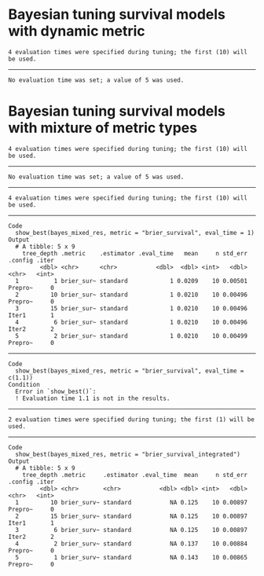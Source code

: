 # Bayesian tuning survival models with dynamic metric

    4 evaluation times were specified during tuning; the first (10) will be used.

---

    No evaluation time was set; a value of 5 was used.

# Bayesian tuning survival models with mixture of metric types

    4 evaluation times were specified during tuning; the first (10) will be used.

---

    No evaluation time was set; a value of 5 was used.

---

    4 evaluation times were specified during tuning; the first (10) will be used.

---

    Code
      show_best(bayes_mixed_res, metric = "brier_survival", eval_time = 1)
    Output
      # A tibble: 5 x 9
        tree_depth .metric    .estimator .eval_time   mean     n std_err .config .iter
             <dbl> <chr>      <chr>           <dbl>  <dbl> <int>   <dbl> <chr>   <int>
      1          1 brier_sur~ standard            1 0.0209    10 0.00501 Prepro~     0
      2         10 brier_sur~ standard            1 0.0210    10 0.00496 Prepro~     0
      3         15 brier_sur~ standard            1 0.0210    10 0.00496 Iter1       1
      4          6 brier_sur~ standard            1 0.0210    10 0.00496 Iter2       2
      5          2 brier_sur~ standard            1 0.0210    10 0.00499 Prepro~     0

---

    Code
      show_best(bayes_mixed_res, metric = "brier_survival", eval_time = c(1.1))
    Condition
      Error in `show_best()`:
      ! Evaluation time 1.1 is not in the results.

---

    2 evaluation times were specified during tuning; the first (1) will be used.

---

    Code
      show_best(bayes_mixed_res, metric = "brier_survival_integrated")
    Output
      # A tibble: 5 x 9
        tree_depth .metric     .estimator .eval_time  mean     n std_err .config .iter
             <dbl> <chr>       <chr>           <dbl> <dbl> <int>   <dbl> <chr>   <int>
      1         10 brier_surv~ standard           NA 0.125    10 0.00897 Prepro~     0
      2         15 brier_surv~ standard           NA 0.125    10 0.00897 Iter1       1
      3          6 brier_surv~ standard           NA 0.125    10 0.00897 Iter2       2
      4          2 brier_surv~ standard           NA 0.137    10 0.00884 Prepro~     0
      5          1 brier_surv~ standard           NA 0.143    10 0.00865 Prepro~     0

